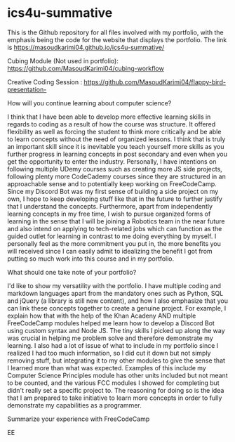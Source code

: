 # ics4u-summative

This is the Github repository for all files involved with my portfolio, with the emphasis being the code for the website that displays the portfolio. The link is https://masoudkarimi04.github.io/ics4u-summative/

Cubing Module (Not used in portfolio): https://github.com/MasoudKarimi04/cubing-workflow

Creative Coding Session : https://github.com/MasoudKarimi04/flappy-bird-presentation-


How will you continue learning about computer science?

I think that I have been able to develop more effective learning skills in regards to coding as a result of how the course was structure. It offered flexibility as well as forcing the student to think more critically and be able to learn concepts without the need of organized lessons. I think that is truly an important skill since it is inevitable you teach yourself more skills as you further progress in learning concepts in post secondary and even when you get the opportunity to enter the industry. Personally, I have intentions on following multiple UDemy courses such as creating more JS side projects, following plenty more CodeCademy courses since they are structured in an approachable sense and to potentially keep working on FreeCodeCamp. Since my Discord Bot was my first sense of building a side project on my own, I hope to keep developing stuff like that in the future to further justify that I understand the concepts. Furthermore, apart from independently learning concepts in my free time, I wish to pursue organized forms of learning in the sense that I will be joining a Robotics team in the near future and also intend on applying to tech-related jobs which can function as the guided outlet for learning in contrast to me doing everything by myself. I personally feel as the more commitment you put in, the more benefits you will received since I can easily admit to idealizing the benefit I got from putting so much work into this course and in my portfolio.


What should one take note of your portfolio?

I'd like to show my versatility with the portfolio. I have multiple coding and markdown languages apart from the mandatory ones such as Python, SQL and jQuery (a library is still new content), and how I also emphasize that you can link these concepts together to create a genuine project. For example, I explain how that with the help of the Khan Acadeny AND multiple FreeCodeCamp modules helped me learn how to develop a Discord Bot using custom syntax and Node JS. The tiny skills I picked up along the way was crucial in helping me problem solve and therefore demonstrate my learning. I also had a lot of issue of what to include in my portfolio since I realized I had too much information, so I did cut it down but not simply removing stuff, but integrating it to my other modules to give the sense that I learned more than what was expected. Examples of this include my Computer Science Principles module has other units included but not meant to be counted, and the various FCC modules I showed for completing but didn't really set a specific project to. The reasoning for doing so is the idea that I am prepared to take initiative to learn more concepts in order to fully demonstrate my capabilities as a programmer.


Summarize your experience with FreeCodeCamp


EE


